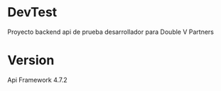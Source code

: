 # DevTest

Proyecto backend api de  prueba desarrollador para Double V Partners

# Version

Api Framework 4.7.2
